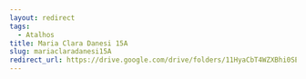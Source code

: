 ```yaml
---
layout: redirect
tags:
  - Atalhos
title: Maria Clara Danesi 15A
slug: mariaclaradanesi15A
redirect_url: https://drive.google.com/drive/folders/11HyaCbT4WZXBhi0SEhx1EKTKLaPPgr1W?usp=drive_link
---
```


